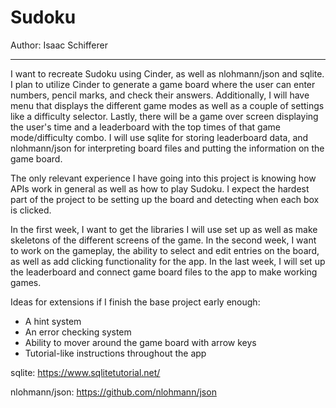 # Sudoku

Author: Isaac Schifferer

---

I want to recreate Sudoku using Cinder, as well as nlohmann/json and sqlite.
I plan to utilize Cinder to generate a game board where the user can enter numbers, pencil marks, and check their answers.
Additionally, I will have menu that displays the different game modes as well as a couple of settings like a difficulty
selector. Lastly, there will be a game over screen displaying the user's time and a leaderboard with the top times of
that game mode/difficulty combo. I will use sqlite for storing leaderboard data, and nlohmann/json for interpreting board 
files and putting the information on the game board.

The only relevant experience I have going into this project is knowing how APIs work in general as well as how to play 
Sudoku. I expect the hardest part of the project to be setting up the board and detecting when each box is clicked.

In the first week, I want to get the libraries I will use set up as well as make skeletons of the different screens of 
the game. In the second week, I want to work on the gameplay, the ability to select and edit entries on the board, as 
well as add clicking functionality for the app. In the last week, I will set up the leaderboard and connect game board 
files to the app to make working games.

Ideas for extensions if I finish the base project early enough:
- A hint system
- An error checking system
- Ability to mover around the game board with arrow keys
- Tutorial-like instructions throughout the app

sqlite: https://www.sqlitetutorial.net/

nlohmann/json: https://github.com/nlohmann/json